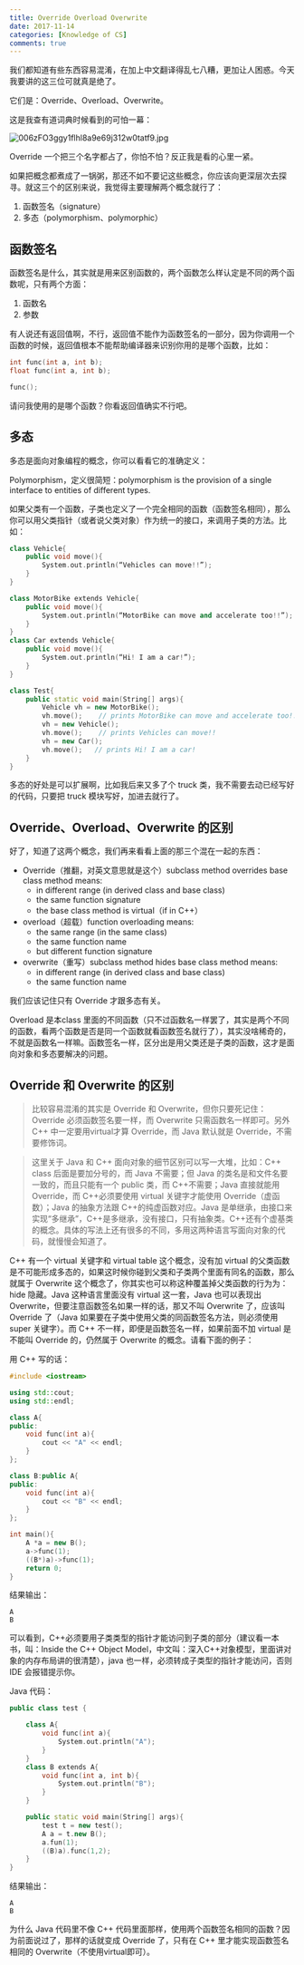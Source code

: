 ```yaml
---
title: Override Overload Overwrite
date: 2017-11-14
categories: [Knowledge of CS]
comments: true
---
```


我们都知道有些东西容易混淆，在加上中文翻译得乱七八糟，更加让人困惑。今天我要讲的这三位可就真是绝了。

它们是：Override、Overload、Overwrite。

<!-- more -->

这是我查有道词典时候看到的可怕一幕：

![006zFO3ggy1flhl8a9e69j312w0tatf9.jpg](https://i.loli.net/2019/12/09/LAIVFxpekMXyogD.jpg)

Override 一个把三个名字都占了，你怕不怕？反正我是看的心里一紧。

如果把概念都煮成了一锅粥，那还不如不要记这些概念，你应该向更深层次去探寻。就这三个的区别来说，我觉得主要理解两个概念就行了：

1. 函数签名（signature）
2. 多态（polymorphism、polymorphic）

## 函数签名

函数签名是什么，其实就是用来区别函数的，两个函数怎么样认定是不同的两个函数呢，只有两个方面：

1. 函数名
2. 参数

有人说还有返回值啊，不行，返回值不能作为函数签名的一部分，因为你调用一个函数的时候，返回值根本不能帮助编译器来识别你用的是哪个函数，比如：

```C++
int func(int a, int b);
float func(int a, int b);

func();
```

请问我使用的是哪个函数？你看返回值确实不行吧。

## 多态

多态是面向对象编程的概念，你可以看看它的准确定义：

Polymorphism，定义很简短：polymorphism is the provision of a single interface to entities of different types.

如果父类有一个函数，子类也定义了一个完全相同的函数（函数签名相同），那么你可以用父类指针（或者说父类对象）作为统一的接口，来调用子类的方法。比如：

```C++
class Vehicle{
    public void move(){
        System.out.println(“Vehicles can move!!”);
    }
}

class MotorBike extends Vehicle{
    public void move(){
        System.out.println(“MotorBike can move and accelerate too!!”);
    }
}
class Car extends Vehicle{
    public void move(){
        System.out.println(“Hi! I am a car!”);
    }
}

class Test{
    public static void main(String[] args){
        Vehicle vh = new MotorBike();
        vh.move();    // prints MotorBike can move and accelerate too!!
        vh = new Vehicle();
        vh.move();    // prints Vehicles can move!!
        vh = new Car();
        vh.move();   // prints Hi! I am a car!
    }
}
```

多态的好处是可以扩展啊，比如我后来又多了个 truck 类，我不需要去动已经写好的代码，只要把 truck 模块写好，加进去就行了。

## Override、Overload、Overwrite 的区别

好了，知道了这两个概念，我们再来看看上面的那三个混在一起的东西：

- Override（推翻，对英文意思就是这个）subclass method overrides base class method means:
  - in different range (in derived class and base class)
  - the same function signature
  - the base class method is virtual（if in C++）
- overload（超载）function overloading means:
  - the same range (in the same class)
  - the same function name
  - but different function signature
- overwrite（重写）subclass method hides base class method means:
  - in different range (in derived class and base class)
  - the same function name

我们应该记住只有 Override 才跟多态有关。

Overload 是本class 里面的不同函数（只不过函数名一样罢了，其实是两个不同的函数，看两个函数是否是同一个函数就看函数签名就行了），其实没啥稀奇的，不就是函数名一样嘛。函数签名一样，区分出是用父类还是子类的函数，这才是面向对象和多态要解决的问题。

## Override 和 Overwrite 的区别

>比较容易混淆的其实是 Override 和 Overwrite，但你只要死记住：Override 必须函数签名要一样，而 Overwrite 只需函数名一样即可。另外 C++ 中一定要用virtual才算 Override，而 Java 默认就是 Override，不需要修饰词。

>这里关于 Java 和 C++ 面向对象的细节区别可以写一大堆，比如：C++ class 后面是要加分号的，而 Java 不需要；但 Java 的类名是和文件名要一致的，而且只能有一个 public 类，而 C++不需要；Java 直接就能用 Override，而 C++必须要使用 virtual 关键字才能使用 Override（虚函数）；Java 的抽象方法跟 C++的纯虚函数对应。Java 是单继承，由接口来实现“多继承”，C++是多继承，没有接口，只有抽象类。C++还有个虚基类的概念。具体的写法上还有很多的不同，多用这两种语言写面向对象的代码，就慢慢会知道了。

C++ 有一个 virtual 关键字和 virtual table 这个概念，没有加 virtual 的父类函数是不可能形成多态的，如果这时候你碰到父类和子类两个里面有同名的函数，那么就属于 Overwrite 这个概念了，你其实也可以称这种覆盖掉父类函数的行为为：hide 隐藏。Java 这种语言里面没有 virtual 这一套，Java 也可以表现出 Overwrite，但要注意函数签名如果一样的话，那又不叫 Overwrite 了，应该叫 Override 了（Java 如果要在子类中使用父类的同函数签名方法，则必须使用 super 关键字）。而 C++ 不一样，即便是函数签名一样，如果前面不加 virtual 是不能叫 Override 的，仍然属于 Overwrite 的概念。请看下面的例子：

用 C++ 写的话：

```C++
#include <iostream>

using std::cout;
using std::endl;

class A{
public:
    void func(int a){
        cout << "A" << endl;
    }
};

class B:public A{
public:
    void func(int a){
        cout << "B" << endl;
    }
};

int main(){
    A *a = new B();
    a->func(1);
    ((B*)a)->func(1);
    return 0;
}
```

结果输出：

```
A
B
```

可以看到，C++必须要用子类类型的指针才能访问到子类的部分（建议看一本书，叫：Inside the C++ Object Model，中文叫：深入C++对象模型，里面讲对象的内存布局讲的很清楚），java 也一样，必须转成子类型的指针才能访问，否则 IDE 会报错提示你。

Java 代码：

```C++
public class test {

    class A{
        void func(int a){
            System.out.println("A");
        }
    }
    class B extends A{
        void func(int a, int b){
            System.out.println("B");
        }
    }

    public static void main(String[] args){
        test t = new test();
        A a = t.new B();
        a.fun(1);
        ((B)a).func(1,2);
    }
}
```

结果输出：

```
A
B
```

为什么 Java 代码里不像 C++ 代码里面那样，使用两个函数签名相同的函数？因为前面说过了，那样的话就变成 Override 了，只有在 C++ 里才能实现函数签名相同的 Overwrite（不使用virtual即可）。
